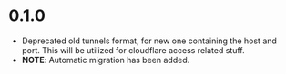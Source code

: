 # 0.1.0
- Deprecated old tunnels format, for new one containing the host and port. This will be utilized for cloudflare access related stuff.
- **NOTE**: Automatic migration has been added.